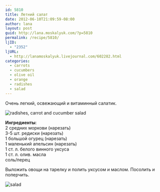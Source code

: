 ```yaml
---
id: 5810
title: Летний салат
date: 2012-06-10T21:09:59-08:00
author: lana
layout: post
guid: http://lana.moskalyuk.com/?p=5810
permalink: /recipe/5810/
ljID:
  - "2352"
ljURL:
  - http://lanamoskalyuk.livejournal.com/602282.html
categories:
  - carrots
  - cucumbers
  - olive oil
  - orange
  - radishes
  - salad
---
```

Очень легкий, освежающий и витаминный салатик. 

![radishes, carrot and cucumber salad](http://farm8.staticflickr.com/7075/7175168437_73ef6974f1_z.jpg) 

**Ингредиенты**:  
2 средних моркови (нарезать)  
3-5 шт. редиски (нарезать)  
1 большой огурец (нарезать)  
1 маленький апельсин (нарезать)  
1 ст. л. белого винного уксуса  
1 ст. л. олив. масла  
соль/перец

Выложить овощи на тарелку и полить уксусом и маслом. Посолить и поперчить.

![salad](http://farm8.staticflickr.com/7214/7360394692_204c3b14b1_z.jpg)